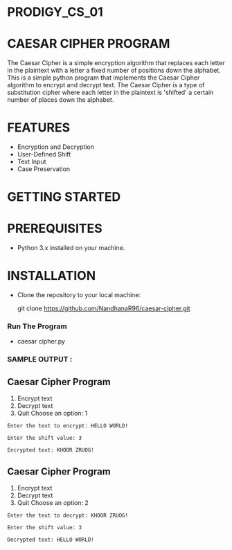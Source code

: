 # PRODIGY_CS_01
# CAESAR CIPHER PROGRAM
The Caesar Cipher is a simple encryption algorithm that replaces each letter in the plaintext with a letter a fixed number of positions down the alphabet.
This is a simple python program that implements the Caesar Cipher algorithm to encrypt and decrypt text. The Caesar Cipher is a type of substitution cipher where each letter in the plaintext is 'shifted' a certain number of places down the alphabet.

# FEATURES
  - Encryption and Decryption
  - User-Defined Shift
  - Text Input
  - Case Preservation

# GETTING STARTED

# PREREQUISITES

  - Python 3.x installed on your machine.

# INSTALLATION

 - Clone the repository to your local machine:
   
     git clone https://github.com/NandhanaR96/caesar-cipher.git

### Run The Program

- caesar cipher.py

### SAMPLE OUTPUT :

   Caesar Cipher Program
  ------------------------
   1. Encrypt text
   2. Decrypt text
   3. Quit
   Choose an option: 1

    Enter the text to encrypt: HELLO WORLD!
   
    Enter the shift value: 3
   
    Encrypted text: KHOOR ZRUOG!

   Caesar Cipher Program
   ------------------------
   1. Encrypt text
   2. Decrypt text
   3. Quit
   Choose an option: 2

    Enter the text to decrypt: KHOOR ZRUOG!
   
    Enter the shift value: 3
    
    Decrypted text: HELLO WORLD!
   
